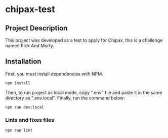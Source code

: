 # chipax-test

## Project Description
This project was developed as a test to apply for Chipax, this is a challenge named Rick And Morty.

## Installation

First, you must install dependencies with NPM.
```
npm install
```

Then, to run project as local mode, copy ".env" file and paste it in the same directory as ".env.local".
Finally, run the command below:
```
npm run dev:local
```

### Lints and fixes files
```
npm run lint
```